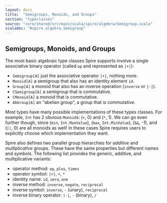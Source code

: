 ```yaml
---
layout: docs
title:  "Semigroups, Monoids, and Groups"
section: "typeclasses"
source: "core/shared/src/main/scala/spire/algebra/Semigroup.scala"
scaladoc: "#spire.algebra.Semigroup"
---
```


## Semigroups, Monoids, and Groups

The most basic algebraic type classes Spire supports involve a single
associative binary operator (called `op` and represented as `|+|`):

 * `Semigroup[A]` just the associative operator `|+|`, nothing more.
 * `Monoid[A]` a semigroup that also has an identity element `id`.
 * `Group[A]` a monoid that also has an inverse operation (`inverse` or `|-|`).
 * `CSemigroup[A]` a semigroup that is commutative.
 * `CMonoid[A]` a monoid that is commutative.
 * `AbGroup[A]` an "abelian group", a group that is commutative.

Most types have many possible implementations of these types classes. For
example, `Int` has 2 obvious `Monoid`s: (`+`, 0) and (`*`, 1). We can go even
further though, since (`min`, `Int.MaxValue`), (`max`, `Int.MinValue`),
(`&&`, -1), and (`||`, 0) are all monoids as well! In these cases Spire
requires users to explicitly choose which implementation they want.

Spire also defines two parallel group hierarchies for *additive* and
*multiplicative* groups. These have the same properties but different names
and symbols. The following list provides the generic, additive, and
multiplicative variants:

 * operator method: `op`, `plus`, `times`
 * operator symbol: `|+|`, `+`, `*`
 * identity name: `id`, `zero`, `one`
 * inverse method: `inverse`, `negate`, `reciprocal`
 * inverse symbol: `inverse`, `-` (unary), `reciprocal`
 * inverse binary operator: `|-|`, `-` (binary), `/`
